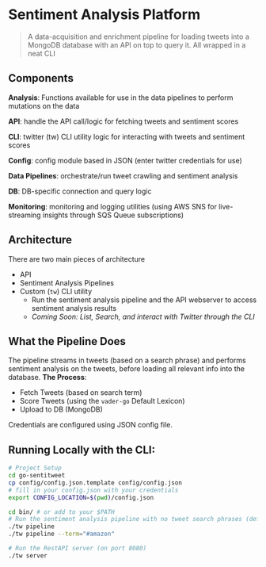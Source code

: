 # Sentiment Analysis Platform

> A data-acquisition and enrichment pipeline for loading tweets into a MongoDB database with an API on top to query it.
> All wrapped in a neat CLI

## Components

**Analysis**: Functions available for use in the data pipelines to perform mutations on the data

**API**: handle the API call/logic for fetching tweets and sentiment scores

**CLI**: twitter (tw) CLI utility logic for interacting with tweets and sentiment scores  

**Config**: config module based in JSON (enter twitter credentials for use)

**Data Pipelines**: orchestrate/run tweet crawling and sentiment analysis

**DB**: DB-specific connection and query logic

**Monitoring**: monitoring and logging utilities (using AWS SNS for live-streaming insights through SQS Queue subscriptions)


## Architecture

There are two main pieces of architecture

- API
- Sentiment Analysis Pipelines
- Custom (`tw`) CLI utility
    - Run the sentiment analysis pipeline and the API webserver to access sentiment analysis results 
    - *Coming Soon: List, Search, and interact with Twitter through the CLI*


## What the Pipeline Does

The pipeline streams in tweets (based on a search phrase) and performs sentiment analysis on the tweets, before loading all relevant info into the database.
**The Process**:
- Fetch Tweets (based on search term)
- Score Tweets (using the `vader-go` Default Lexicon) 
- Upload to DB (MongoDB)

Credentials are configured using JSON config file.

## Running Locally with the CLI:


```bash
# Project Setup
cd go-sentitweet
cp config/config.json.template config/config.json
# fill in your config.json with your credentials
export CONFIG_LOCATION=$(pwd)/config.json

cd bin/ # or add to your $PATH
# Run the sentiment analysis pipeline with no tweet search phrases (default #nft)
./tw pipeline 
./tw pipeline --term="#amazon"

# Run the RestAPI server (on port 8080)
./tw server
```